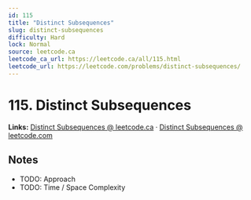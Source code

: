 ```yaml
--- 
id: 115
title: "Distinct Subsequences"
slug: distinct-subsequences
difficulty: Hard
lock: Normal
source: leetcode.ca
leetcode_ca_url: https://leetcode.ca/all/115.html
leetcode_url: https://leetcode.com/problems/distinct-subsequences/
---
```


# 115. Distinct Subsequences

**Links:** [Distinct Subsequences @ leetcode.ca](https://leetcode.ca/all/115.html) · [Distinct Subsequences @ leetcode.com](https://leetcode.com/problems/distinct-subsequences/)

## Notes
- TODO: Approach
- TODO: Time / Space Complexity
